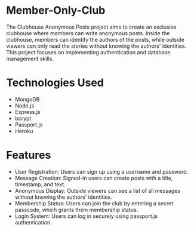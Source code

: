 # Member-Only-Club

The Clubhouse Anonymous Posts project aims to create an exclusive clubhouse where members can write anonymous posts. Inside the clubhouse, members can identify the authors of the posts, while outside viewers can only read the stories without knowing the authors' identities. This project focuses on implementing authentication and database management skills.

# Technologies Used

- MongoDB
- Node.js
- Express.js
- bcrypt
- Passport.js
- Heroku

# Features

- User Registration: Users can sign up using a username and password.
- Message Creation: Signed-in users can create posts with a title, timestamp, and text.
- Anonymous Display: Outside viewers can see a list of all messages without knowing the authors' identities.
- Membership Status: Users can join the club by entering a secret passcode, which grants them membership status.
- Login System: Users can log in securely using passport.js authentication.





